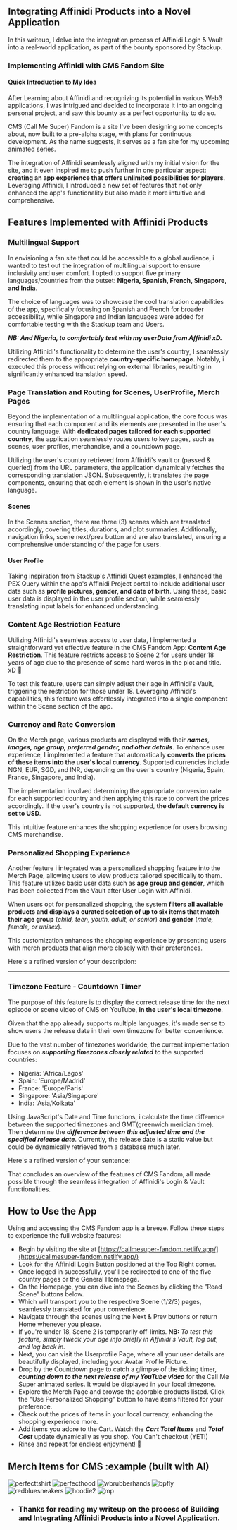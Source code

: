 
## Integrating Affinidi Products into a Novel Application

In this writeup, I delve into the integration process of Affinidi Login & Vault into a real-world application, as part of the bounty sponsored by Stackup.



### Implementing Affinidi with CMS Fandom Site

#### Quick Introduction to My Idea

After Learning about Affinidi and recognizing its potential in various Web3 applications, I was intrigued and decided to incorporate it into an ongoing personal project, and saw this bounty as a perfect opportunity to do so.

CMS (Call Me Super) Fandom is a site I've been designing some concepts about, now built to a pre-alpha stage, with plans for continuous development. As the name suggests, it serves as a fan site for my upcoming animated series.

The integration of Affinidi seamlessly aligned with my initial vision for the site, and it even inspired me to push further in one particular aspect: **creating an app experience that offers unlimited possibilities for players**. Leveraging Affinidi, I introduced a new set of features that not only enhanced the app's functionality but also made it more intuitive and comprehensive.

## Features Implemented with Affinidi Products

### Multilingual Support

In envisioning a fan site that could be accessible to a global audience, i wanted to test out the integration of multilingual support to ensure inclusivity and user comfort. I opted to support five primary languages/countries from the outset: **Nigeria, Spanish, French, Singapore, and India**.

The choice of languages was to showcase the cool translation capabilities of the app, specifically focusing on Spanish and French for broader accessibility, while Singapore and Indian languages were added for comfortable testing with the Stackup team and Users.

***NB: And Nigeria, to comfortably test with my userData from Affinidi xD.***

Utilizing Affinidi's functionality to determine the user's country, I seamlessly redirected them to the appropriate **country-specific homepage**. Notably, i executed this process without relying on external libraries, resulting in significantly enhanced translation speed.

### Page Translation and Routing for Scenes, UserProfile, Merch Pages

Beyond the implementation of a multilingual application, the core focus was ensuring that each component and its elements are presented in the user's country language. With **dedicated pages tailored for each supported country**, the application seamlessly routes users to key pages, such as scenes, user profiles, merchandise, and a countdown page.

Utilizing the user's country retrieved from Affinidi's vault or (passed & queried)  from the URL parameters, the application dynamically fetches the corresponding translation JSON. Subsequently, it translates the page components, ensuring that each element is shown in the user's native language.


#### Scenes
In the Scenes section, there are three (3) scenes which are translated accordingly, covering titles, durations, and plot summaries. Additionally, navigation links, scene next/prev button and  are also translated, ensuring a comprehensive understanding of the page for users.

#### User Profile
Taking inspiration from Stackup's Affinidi Quest examples, I enhanced the PEX Query within the app's Affinidi Project portal to include additional user data such as **profile pictures, gender, and date of birth**. Using these, basic user data is displayed in the user profile section, while seamlessly translating input labels for enhanced understanding.



### Content Age Restriction Feature

Utilizing Affinidi's seamless access to user data, I implemented a straightforward yet effective feature in the CMS Fandom App: **Content Age Restriction**. This feature restricts access to Scene 2 for users under 18 years of age due to the presence of some hard words in the plot and title. xD 🤔

To test this feature, users can simply adjust their age in Affinidi's Vault, triggering the restriction for those under 18. 
Leveraging Affinidi's capabilities, this feature was effortlessly integrated into a single component within the Scene section of the app.

### Currency and Rate Conversion

On the Merch page, various products are displayed with their ***names, images, age group, preferred gender, and other details***. To enhance user experience, I implemented a feature that automatically **converts the prices of these items into the user's local currency**. Supported currencies include NGN, EUR, SGD, and INR, depending on the user's country (Nigeria, Spain, France, Singapore, and India).

The implementation involved determining the appropriate conversion rate for each supported country and then applying this rate to convert the prices accordingly. If the user's country is not supported, **the default currency is set to USD**.

This intuitive feature enhances the shopping experience for users browsing CMS merchandise.

### Personalized Shopping Experience

Another feature i integrated was a personalized shopping feature into the Merch Page, allowing users to view products tailored specifically to them. This feature utilizes basic user data such as **age group and gender**, which has been collected from the Vault after User Login with Affinidi.

When users opt for personalized shopping, the system **filters all available products and displays a curated selection of up to six items that match their age group** (*child, teen, youth, adult, or senior*) **and gender** (*male, female, or unisex*). 

This customization enhances the shopping experience by presenting users with merch products that align more closely with their preferences.


Here's a refined version of your description:

---

### Timezone Feature - Countdown Timer

The purpose of this feature is to display the correct release time for the next episode or scene video of CMS on YouTube, **in the user's local timezone**. 

Given that the app already supports multiple languages, it's made sense to show users the release date in their own timezone for better convenience.

Due to the vast number of timezones worldwide, the current implementation focuses on ***supporting timezones closely related*** to the supported countries:

- Nigeria: 'Africa/Lagos'
- Spain: 'Europe/Madrid'
- France: 'Europe/Paris'
- Singapore: 'Asia/Singapore'
- India: 'Asia/Kolkata'

Using JavaScript's Date and Time functions, i calculate the time difference between the supported timezones and GMT(greenwich meridian time). Then determine the ***difference between this adjusted time and the specified release date***. Currently, the release date is a static value but could be dynamically retrieved from a database much later.

Here's a refined version of your sentence:

That concludes an overview of the features of CMS Fandom, all made possible through the seamless integration of Affinidi's Login & Vault functionalities.


## How to Use the App

Using and accessing the CMS Fandom app is a breeze. Follow these steps to experience the full website features:

- Begin by visiting the site at [https://callmesuper-fandom.netlify.app/](https://callmesuper-fandom.netlify.app/)
- Look for the Affinidi Login Button positioned at the Top Right corner.
- Once logged in successfully, you'll be redirected to one of the five country pages or the General Homepage.
- On the Homepage, you can dive into the Scenes by clicking the "Read Scene" buttons below.
- Which will transport you to the respective Scene (1/2/3) pages, seamlessly translated for your convenience.
- Navigate through the scenes using the Next & Prev buttons or return Home whenever you please.
- If you're under 18, Scene 2 is temporarily off-limits.
**NB:** *To test this feature, simply tweak your age info briefly in Affinidi's Vault, log out, and log back in.*
- Next, you can visit the Userprofile Page, where all your user details are beautifully displayed, including your Avatar Profile Picture.
- Drop by the Countdown page to catch a glimpse of the ticking timer, ***counting down to the next release of my YouTube video*** for the Call Me Super animated series. It would be displayed in your local timezone.
- Explore the Merch Page and browse the adorable products listed. Click the "Use Personalized Shopping" button to have items filtered for your preference.
- Check out the prices of items in your local currency, enhancing the shopping experience more.
- Add items you adore to the Cart. Watch the ***Cart Total Items*** and ***Total Cost*** update dynamically as you shop. You Can't checkout (YET!)
- Rinse and repeat for endless enjoyment! 🔄

## Merch Items for CMS :example (built with AI)

<img src="https://i.ibb.co/0rY5Ghy/perfecttshirt.png" alt="perfecttshirt" border="0">
<img src="https://i.ibb.co/zx2Q2yV/perfecthood.png" alt="perfecthood" border="0">
<img src="https://i.ibb.co/ph9nx3R/wbrubberhands.png" alt="wbrubberhands" border="0">
<img src="https://i.ibb.co/1s9Q9Zw/bpfly.png" alt="bpfly" border="0">
<img src="https://i.ibb.co/192WCvv/redbluesneakers.png" alt="redbluesneakers" border="0">
<img src="https://i.ibb.co/0XpxhdX/hoodie2.png" alt="hoodie2" border="0">
<img src="https://i.ibb.co/vYmM0VR/mp.png" alt="mp" border="0">



- ### Thanks for reading my writeup on the process of Building and Integrating Affinidi Products into a Novel Application.